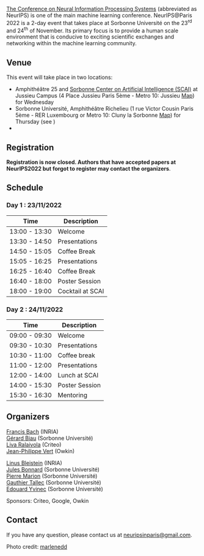 <a href="https://nips.cc/">The Conference on Neural Information Processing Systems</a> (abbreviated as NeurIPS) is one of the main machine learning conference. NeurIPS@Paris 2022 is a 2-day event that takes place at Sorbonne Université on the 23<sup>rd</sup> and 24<sup>th</sup> of November. Its primary focus is to provide a human scale environment that is conducive to exciting scientific exchanges and networking within the machine learning community. 

## Venue

This event will take place in two locations: 
<ul>
	<li>Amphithéâtre 25 and <a href="https://scai.sorbonne-universite.fr">Sorbonne Center on Artificial Intelligence (SCAI)</a> at Jussieu Campus (4 Place Jussieu Paris 5ème - Metro 10: Jussieu <a href="docs/assets/sorbonne.png"> Map</a>) for Wednesday</li>
	<li> Sorbonne Université, Amphithéâtre Richelieu (1 rue Victor Cousin Paris 5ème - RER Luxembourg or Metro 10: Cluny la Sorbonne <a href="docs/assets/plan_neurips2022v2.jpg">Map</a>) for Thursday (see )</li>
	<li> 
</ul>

<!---
![map](/docs/assets/plan_neurips2022v2.jpg)
![map](/docs/assets/sorbonne.png)
--->

## Registration

**Registration is now closed. Authors that have accepted papers at NeurIPS2022 but forgot to register may contact the organizers**.

## Schedule
### Day 1 : 23/11/2022

| **Time** | **Description** |
| -----| ----------- |
| 13:00 - 13:30 | Welcome |
| 13:30 - 14:50 | Presentations |
| 14:50 - 15:05 | Coffee Break |
| 15:05 - 16:25 | Presentations |
| 16:25 - 16:40 | Coffee Break |
| 16:40 - 18:00 | Poster Session |
| 18:00 - 19:00 | Cocktail at SCAI |

### Day 2 : 24/11/2022


| **Time** | **Description** |
| -----| ----------- |
| 09:00 - 09:30 | Welcome |
| 09:30 - 10:30 | Presentations |
| 10:30 - 11:00 | Coffee break |
| 11:00 - 12:00 | Presentations |
| 12:00 - 14:00 | Lunch at SCAI |
| 14:00 - 15:30 | Poster Session |
| 15:30 - 16:30 | Mentoring|

<!---
## Covid regulations

**In order to access the conference, people need to comply with the regulation of Sorbonne Université and be equipped with a “pass sanitaire”.** You therefore need to be able to present a vaccination certificate or up to date negative test certificate or proof of having recovered from Covid. More information on this [here](https://www.gouvernement.fr/info-coronavirus).
-->

## Organizers

[Francis Bach](https://www.di.ens.fr/~fbach/) (INRIA) <br>
[Gérard Biau](https://www.lpsm.paris/pageperso/biau/) (Sorbonne Université)<br>
[Liva Ralaivola](https://pageperso.lif.univ-mrs.fr/~liva.ralaivola/doku.php) (Criteo) <br>
[Jean-Philippe Vert](https://members.cbio.mines-paristech.fr/~jvert/) (Owkin)

[Linus Bleistein](https://team.inria.fr/heka/team-members/bleistein/) (INRIA)<br>
[Jules Bonnard](https://www.isir.upmc.fr/personnel/bonnard/) (Sorbonne Université)<br>
[Pierre Marion](https://pierremarion23.github.io) (Sorbonne Université)<br>
[Gauthier Tallec](https://www.isir.upmc.fr/personnel/tallec/) (Sorbonne Université)<br>
[Edouard Yvinec](https://www.isir.upmc.fr/personnel/yvinec/) (Sorbonne Université)

Sponsors: Criteo, Google, Owkin

## Contact

If you have any question, please contact us at [neuripsinparis@gmail.com](mailto:neuripsinparis@gmail.com).


Photo credit: [marlenedd](https://www.flickr.com/photos/24241643@N00/49478118648)
